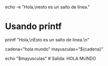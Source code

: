 echo -e "Hola,\nesto es un salto de línea."

# Usando printf

printf "Hola,\nEsto es un salto de línea.\n"

cadena="hola mundo"
mayusculas="${cadena}"

echo "$mayusculas" # Salida: HOLA MUNDO
